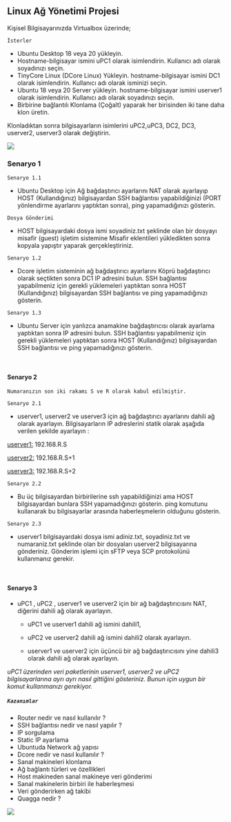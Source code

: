 ## Linux Ağ Yönetimi Projesi

Kişisel Bilgisayarınızda Virtualbox üzerinde; 

<code>İsterler</code>

* Ubuntu Desktop 18 veya 20 yükleyin. 
* Hostname-bilgisayar ismini uPC1 olarak isimlendirin. Kullanıcı adı olarak soyadınızı seçin.
* TinyCore Linux (DCore Linux) Yükleyin. hostname-bilgisayar ismini DC1 olarak isimlendirin. Kullanıcı adı olarak isminizi seçin. 
* Ubuntu 18 veya 20 Server yükleyin. hostname-bilgisayar ismini userver1 olarak isimlendirin. Kullanıcı adı olarak soyadınızı seçin.
* Birbirine bağlantılı Klonlama (Çoğalt) yaparak her birisinden iki tane daha klon üretin.

Klonladıktan sonra bilgisayarların isimlerini uPC2,uPC3, DC2, DC3, userver2, userver3 olarak değiştirin.

[<img src="https://hayalindekiyasam.files.wordpress.com/2020/07/yonlendir-1.png">](https://github.com/nurdannvaynii/Linux-Proje/blob/master/proje.adoc)

<h3>Senaryo 1</h3> 
<code>Senaryo 1.1</code>

* Ubuntu Desktop için Ağ bağdaştırıcı ayarlarını NAT olarak ayarlayıp HOST (Kullandığınız) bilgisayardan SSH bağlantısı yapabildiğinizi (PORT yönlendirme ayarlarını yaptıktan sonra), ping yapamadığınızı gösterin. 

<code>Dosya Gönderimi</code>
* HOST bilgisayardaki dosya ismi soyadiniz.txt şeklinde olan bir dosyayı misafir (guest) işletim sistemine Misafir eklentileri yükledikten sonra kopyala yapıştır yaparak gerçekleştiriniz.

<code>Senaryo 1.2</code>
* Dcore işletim sisteminin ağ bağdaştırıcı ayarlarını Köprü bağdaştırıcı olarak seçtikten sonra DC1 IP adresini bulun. SSH bağlantısı yapabilmeniz için gerekli yüklemeleri yaptıktan sonra HOST (Kullandığınız) bilgisayardan SSH bağlantısı ve ping yapamadığınızı gösterin. 

<code>Senaryo 1.3</code>
* Ubuntu Server için yanlızca anamakine bağdaştırıcısı olarak ayarlama yaptıktan sonra IP adresini bulun. SSH bağlantısı yapabilmeniz için gerekli yüklemeleri yaptıktan sonra HOST (Kullandığınız) bilgisayardan SSH bağlantısı ve ping yapamadığınızı gösterin. 

</br>

<h4>Senaryo 2 </h4>

    Numaranızın son iki rakamı S ve R olarak kabul edilmiştir. 

<code>Senaryo 2.1</code>
* userver1, userver2 ve userver3 için ağ bağdaştırıcı ayarlarını dahili ağ olarak ayarlayın. Bilgisayarların IP adreslerini statik olarak aşağıda verilen şekilde ayarlayın : 

<ins> userver1:</ins> 192.168.R.S

<ins>userver2:</ins> 192.168.R.S+1

<ins>userver3:</ins> 192.168.R.S+2

<code>Senaryo 2.2</code>
* Bu üç bilgisayardan birbirilerine ssh yapabildiğinizi ama HOST bilgisayardan bunlara SSH yapamadığınızı gösterin.  ping komutunu kullanarak bu bilgisayarlar arasında haberleşmelerin olduğunu gösterin.

<code>Senaryo 2.3</code>
* userver1 bilgisayardaki dosya ismi adiniz.txt, soyadiniz.txt ve numaraniz.txt şeklinde olan bir dosyaları userver2 bilgisayarına gönderiniz. Gönderim işlemi için sFTP veya SCP protokolünü kullanmanız gerekir.

</br>

<h4>Senaryo 3</h4> 

* uPC1 , uPC2 , userver1 ve userver2 için bir ağ bağdaştırıcısını NAT, diğerini dahili ağ olarak ayarlayın.

   * uPC1 ve userver1 dahili ağ ismini dahili1, 

   * uPC2 ve userver2 dahili ağ ismini dahili2 olarak ayarlayın.

    * userver1 ve userver2 için üçüncü bir ağ bağdaştırıcısını yine dahili3 olarak dahili ağ olarak ayarlayın.

<i>uPC1 üzerinden veri paketlerinin userver1, userver2 ve uPC2 bilgisayarlarına ayrı ayrı nasıl gittiğini gösteriniz. Bunun için uygun bir komut kullanmanızı gerekiyor.</i>

   



<h5><code>Kazanımlar</code></h5>

*  Router nedir ve nasıl kullanılır ?</br>
*  SSH bağlantısı nedir ve nasıl yapılır ?
*  IP sorgulama 
*  Static IP ayarlama
*  Ubuntuda Network ağ yapısı
*  Dcore nedir ve nasıl kullanılır ?
*  Sanal makineleri klonlama 
*  Ağ bağlantı türleri ve özellikleri
*  Host makineden sanal makineye veri gönderimi
*  Sanal makinelerin birbiri ile haberleşmesi
*  Veri gönderirken ağ takibi
*  Quagga nedir ?

[<img src="https://hayalindekiyasam.files.wordpress.com/2020/07/button.png">](https://github.com/melikeoguz/Ubuntu/blob/master/170201028%20Melike%20Oğuz.pdf)


